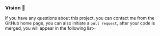 ### Vision 🎉

If you have any questions about this project, you can contact me from the GitHub home page, you can also initiate a `pull request`, after your code is merged, you will appear in the following list~